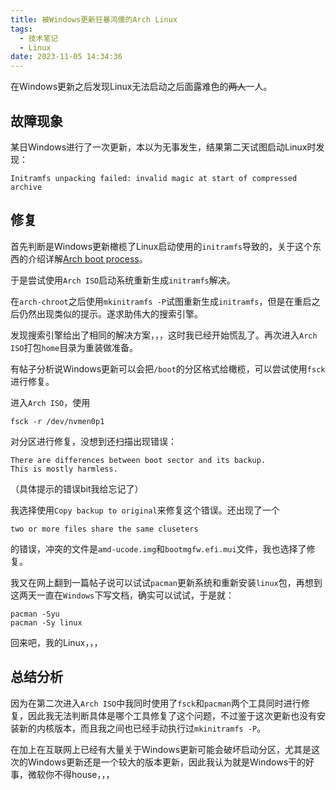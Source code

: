 ```yaml
---
title: 被Windows更新狂暴鸿儒的Arch Linux
tags:
  - 技术笔记
  - Linux
date: 2023-11-05 14:34:36
---
```


在Windows更新之后发现Linux无法启动之后面露难色的~~两人~~一人。

<!--more-->

## 故障现象

某日Windows进行了一次更新，本以为无事发生，结果第二天试图启动Linux时发现：

```
Initramfs unpacking failed: invalid magic at start of compressed archive
```

## 修复

首先判断是Windows更新橄榄了Linux启动使用的`initramfs`导致的，关于这个东西的介绍详解[Arch boot process](https://wiki.archlinux.org/title/Arch_boot_process#initramfs)。

于是尝试使用`Arch ISO`启动系统重新生成`initramfs`解决。

在`arch-chroot`之后使用`mkinitramfs -P`试图重新生成`initramfs`，但是在重启之后仍然出现类似的提示。遂求助伟大的搜索引擎。

发现搜索引擎给出了相同的解决方案，，，这时我已经开始慌乱了。再次进入`Arch ISO`打包`home`目录为重装做准备。

有帖子分析说Windows更新可以会把`/boot`的分区格式给橄榄，可以尝试使用`fsck`进行修复。

进入`Arch ISO`，使用

```shell
fsck -r /dev/nvmen0p1
```

对分区进行修复，没想到还扫描出现错误：

```
There are differences between boot sector and its backup.
This is mostly harmless.
```

（具体提示的错误bit我给忘记了）

我选择使用`Copy backup to original`来修复这个错误。还出现了一个

```
two or more files share the same cluseters
```

的错误，冲突的文件是`amd-ucode.img`和`bootmgfw.efi.mui`文件，我也选择了修复。

我又在网上翻到一篇帖子说可以试试`pacman`更新系统和重新安装`linux`包，再想到这两天一直在`Windows`下写文档，确实可以试试，于是就：

```shell
pacman -Syu
pacman -Sy linux
```

回来吧，我的Linux，，，

## 总结分析

因为在第二次进入`Arch ISO`中我同时使用了`fsck`和`pacman`两个工具同时进行修复，因此我无法判断具体是哪个工具修复了这个问题，不过鉴于这次更新也没有安装新的内核版本，而且我之间也已经手动执行过`mkinitramfs -P`。

在加上在互联网上已经有大量关于Windows更新可能会破坏启动分区，尤其是这次的Windows更新还是一个较大的版本更新，因此我认为就是Windows干的好事，微软你不得house，，，
